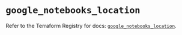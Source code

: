 # `google_notebooks_location`

Refer to the Terraform Registry for docs: [`google_notebooks_location`](https://registry.terraform.io/providers/hashicorp/google/6.43.0/docs/resources/notebooks_location).
